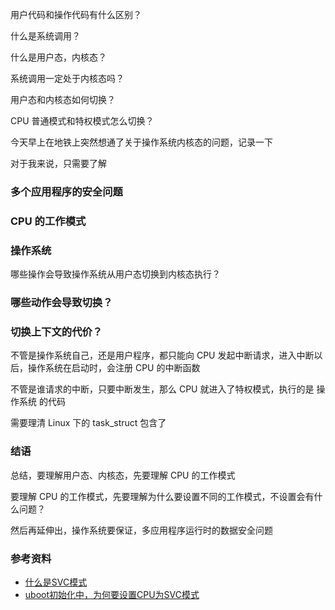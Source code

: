
用户代码和操作代码有什么区别？

什么是系统调用？

什么是用户态，内核态？

系统调用一定处于内核态吗？

用户态和内核态如何切换？

CPU 普通模式和特权模式怎么切换？

今天早上在地铁上突然想通了关于操作系统内核态的问题，记录一下

对于我来说，只需要了解

### 多个应用程序的安全问题

### CPU 的工作模式

### 操作系统

哪些操作会导致操作系统从用户态切换到内核态执行？

### 哪些动作会导致切换？

### 切换上下文的代价？

不管是操作系统自己，还是用户程序，都只能向 CPU 发起中断请求，进入中断以后，操作系统在启动时，会注册 CPU 的中断函数

不管是谁请求的中断，只要中断发生，那么 CPU 就进入了特权模式，执行的是 操作系统 的代码

需要理清 Linux 下的 task_struct 包含了

### 结语

总结，要理解用户态、内核态，先要理解 CPU 的工作模式

要理解 CPU 的工作模式，先要理解为什么要设置不同的工作模式，不设置会有什么问题？

然后再延伸出，操作系统要保证，多应用程序运行时的数据安全问题

### 参考资料

- [什么是SVC模式](https://blog.csdn.net/jobsss/article/details/7548550)
- [uboot初始化中，为何要设置CPU为SVC模式](https://blog.csdn.net/rheostat/article/details/7734407)